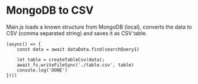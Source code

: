 # MongoDB to CSV
Main.js loads a known structure from MongoDB (local), converts the data to CSV (comma separated string) and saves it as CSV table.
```
(async() => {
    const data = await dataData.find(searchQuery1)
    
    let table = createTableCsv(data);
    await fs.writeFileSync('./table.csv', table)
    console.log('DONE')
})()